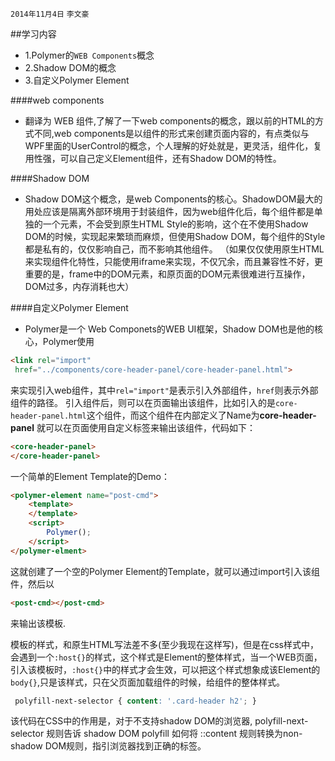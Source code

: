 `2014年11月4日` `李文豪`

##学习内容
* 1.Polymer的`WEB Components`概念
* 2.Shadow DOM的概念
* 3.自定义Polymer Element

####web components
* 翻译为 WEB 组件,了解了一下web components的概念，跟以前的HTML的方式不同,web components是以组件的形式来创建页面内容的，有点类似与WPF里面的UserControl的概念，个人理解的好处就是，更灵活，组件化，复用性强，可以自己定义Element组件，还有Shadow DOM的特性。

####Shadow DOM
* Shadow DOM这个概念，是web Components的核心。ShadowDOM最大的用处应该是隔离外部环境用于封装组件，因为web组件化后，每个组件都是单独的一个元素，不会受到原生HTML Style的影响，这个在不使用Shadow DOM的时候，实现起来繁琐而麻烦，但使用Shadow DOM，每个组件的Style都是私有的，仅仅影响自己，而不影响其他组件。
（如果仅仅使用原生HTML来实现组件化特性，只能使用iframe来实现，不仅冗余，而且兼容性不好，更重要的是，frame中的DOM元素，和原页面的DOM元素很难进行互操作，DOM过多，内存消耗也大）

####自定义Polymer Element
* Polymer是一个 Web Componets的WEB UI框架，Shadow DOM也是他的核心，Polymer使用
 
 ```html
 <link rel="import"
  href="../components/core-header-panel/core-header-panel.html">
 ```
 
来实现引入web组件，其中`rel="import"`是表示引入外部组件，`href`则表示外部组件的路径。
引入组件后，则可以在页面输出该组件，比如引入的是`core-header-panel.html`这个组件，而这个组件在内部定义了Name为**core-header-panel** 就可以在页面使用自定义标签来输出该组件，代码如下：
```html
<core-header-panel>
</core-header-panel>
```

一个简单的Element Template的Demo：
```html
<polymer-element name="post-cmd">
    <template>
    </template>
    <script>
        Polymer();
    </script>
</polymer-elment>
```

这就创建了一个空的Polymer Element的Template，就可以通过import引入该组件，然后以
```html
<post-cmd></post-cmd>
```
来输出该模板.

模板的样式，和原生HTML写法差不多(至少我现在这样写)，但是在css样式中，会遇到一个`:host{}`的样式，这个样式是Element的整体样式，当一个WEB页面，引入该模板时，`:host{}`中的样式才会生效，可以把这个样式想象成该Element的 `body{}`,只是该样式，只在父页面加载组件的时候，给组件的整体样式。

```css
 polyfill-next-selector { content: '.card-header h2'; }
```
该代码在CSS中的作用是，对于不支持shadow DOM的浏览器, polyfill-next-selector 规则告诉 shadow DOM polyfill 如何将 ::content 规则转换为non-shadow DOM规则，指引浏览器找到正确的标签。
